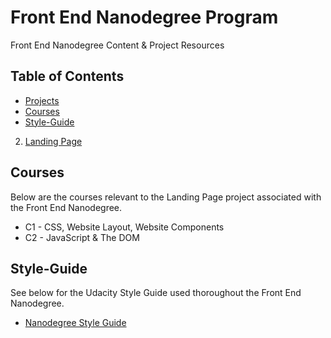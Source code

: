 # Front End Nanodegree Program

Front End Nanodegree Content & Project Resources

## Table of Contents

* [Projects](#projects)
* [Courses](#courses)
* [Style-Guide](#style-guide)

2. [Landing Page](https://github.com/udacity/fend/tree/refresh-2019/projects/landing-page)


## Courses

Below are the courses relevant to the Landing Page project associated with the Front End Nanodegree.

* C1 - CSS, Website Layout, Website Components
* C2 - JavaScript & The DOM


## Style-Guide

See below for the Udacity Style Guide used thoroughout the Front End Nanodegree.

* [Nanodegree Style Guide](http://udacity.github.io/frontend-nanodegree-styleguide/)
